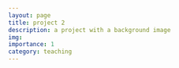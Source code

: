 ```yaml
---
layout: page
title: project 2
description: a project with a background image
img:
importance: 1
category: teaching
---
```

